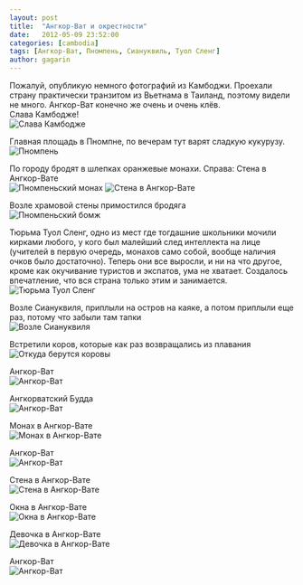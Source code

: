 ```yaml
---
layout: post
title:  "Ангкор-Ват и окрестности"
date:   2012-05-09 23:52:00
categories: [cambodia]
tags: [Ангкор-Ват, Пномпень, Сиануквиль, Туол Сленг]
author: gagarin
---
```


Пожалуй, опубликую немного фотографий из Камбоджи. Проехали страну практически транзитом из Вьетнама в Таиланд, поэтому видели не много. Ангкор-Ват конечно же очень и очень клёв.     
Слава Камбодже!   
![Слава Камбодже][13]

Главная площадь в Пномпне, по вечерам тут варят сладкую кукурузу.      
![Пномпень][1]

По городу бродят в шлепках оранжевые монахи. Справа: Стена в Ангкор-Вате      
![Пномпеньский монах][2]
![Стена в Ангкор-Вате][14]   

Возле храмовой стены примостился бродяга   
![Пномпеньский бомж][3]

Тюрьма Туол Сленг, одно из мест где тогдашние школьники мочили кирками любого, у кого был малейший след интеллекта на лице (учителей в первую очередь, монахов само собой, вообще наличия очков было достаточно). Теперь они все выросли, и ни на что другое, кроме как окучивание туристов и экспатов, ума не хватает. Создалось впечатление, что вся страна только этим и занимается.   
![Тюрьма Туол Сленг][4]

Возле Сиануквиля, приплыли на остров на каяке, а потом приплыли еще раз, потому что забыли там тапки         
![Возле Сиануквиля][5]

Встретили коров, которые как раз возвращались из плавания      
![Откуда берутся коровы][6]

Ангкор-Ват   
![Ангкор-Ват][7]

Ангкорватский Будда      
![Ангкор-Ват][8]

Монах в Ангкор-Вате   
![Монах в Ангкор-Вате][9]

Ангкор-Ват   
![Ангкор-Ват][10]

Стена в Ангкор-Вате   
![Стена в Ангкор-Вате][11]

Окна в Ангкор-Вате   
![Окна в Ангкор-Вате][12]

Девочка в Ангкор-Вате   
![Девочка в Ангкор-Вате][15]

Ангкор-Ват   
![Ангкор-Ват][16]

[1]: /angkorwat/phnom-penh.jpg "Пномпень"
[2]: /angkorwat/phnom-penh-monk.jpg "Пномпеньский монах"
[3]: /angkorwat/phonh-penh-citizen.jpg "Пномпеньский бомж"
[4]: /angkorwat/tuol-sleng.jpg "Тюрьма Туол Сленг"
[5]: /angkorwat/sihanukville.jpg "Возле Сиануквиля"
[6]: /angkorwat/cows.jpg "Откда берутся коровы"
[7]: /angkorwat/angkor-1.jpg "Ангкор-Ват"
[8]: /angkorwat/angkor-buddha.jpg "Ангкор-Ват"
[9]: /angkorwat/angkor-monk.jpg "Монах в Ангкор-Вате"
[10]: /angkorwat/angkor-tree-temple.jpg "Ангкор-Ват"
[11]: /angkorwat/angkor-wall.jpg "Стена в Ангкор-Вате"
[12]: /angkorwat/angkor-window-shadow.jpg "Окна в Ангкор-Вате"
[13]: /angkorwat/angkor-guy.jpg "Слава Камбодже"
[14]: /angkorwat/angkor-girl-on-wall.jpg "Стена в Ангкор-Вате"
[15]: /angkorwat/angkor-girl.jpg "Девочка в Ангкор-Вате"
[16]: /angkorwat/angkor-2.jpg "Ангкор-Ват"

